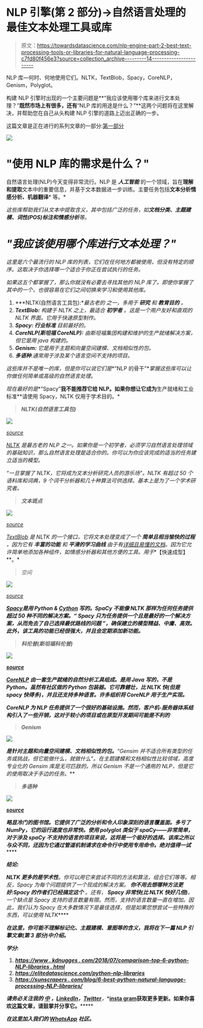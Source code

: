 # NLP 引擎(第 2 部分)->自然语言处理的最佳文本处理工具或库

> 原文：<https://towardsdatascience.com/nlp-engine-part-2-best-text-processing-tools-or-libraries-for-natural-language-processing-c7fd80f456e3?source=collection_archive---------14----------------------->

NLP 库—何时、何地使用它们。NLTK，TextBlob，Spacy，CoreNLP，Genism，Polyglot。

构建 NLP 引擎时出现的一个主要问题是**“我应该使用哪个库来进行文本处理？”**既然市场上有很多，还有**“NLP 库的用途是什么？”**这两个问题将在这里解决，并帮助您在自己从头构建 NLP 引擎的道路上迈出正确的一步。

这篇文章是正在进行的系列文章的一部分:[第一部分](/nlp-vs-nlu-vs-nlg-know-what-you-are-trying-to-achieve-nlp-engine-part-1-1487a2c8b696)

![](img/7f61455de847899df7917104c09457bc.png)

# "使用 NLP 库的需求是什么？"

自然语言处理(NLP)今天变得非常流行。NLP 是 ***人工智能*** 的一个领域，旨在**理解和提取**文本中的重要信息，并基于文本数据进一步训练。主要任务包括****文本分析******情感分析、机器翻译*** 等。*

*这些库帮助我们从文本中提取含义，其中包括广泛的任务，如**文档分类、主题建模、词性(POS)标注和情感分析**等。*

# *"我应该使用哪个库进行文本处理？"*

*这里是六个最流行的 NLP 库的列表，它们在任何地方都被使用，但没有特定的顺序。这取决于你选择哪一个适合于你正在尝试执行的任务。*

*如果这五个都掌握了，那么你就没有必要去寻找其他的 NLP 库了。即使你掌握了其中的一个，也很容易在它们之间切换来学习和使用其他库。*

1.  ***NLTK(自然语言工具包):**最古老的 之一，多用于 ***研究*** 和 ***教育目的*** 。*
2.  ***TextBlob:** 构建于 NLTK 之上，最适合 ***初学者*** 。这是一个用户友好和直观的 NLTK 界面。它用于快速原型制作。*
3.  ***Spacy: *行业标准*** 目前最好的。*
4.  ***CoreNLP(斯坦福 CoreNLP):** 由斯坦福集团构建和维护的生产就绪解决方案，但它是用 java 构建的。*
5.  ***Genism:** 它是用于主题和向量空间建模、文档相似性的包。*
6.  ***多语种**:通常用于涉及某个语言空间不支持的项目。*

*这些库并不是唯一的库，但是你可以说它们是**“NLP 的骨干”**掌握这些库可以让你做任何简单或高级的自然语言处理。*

*现在最好的是**“Spacy”**我不能推荐它给 NLP。如果你想让它成为**生产就绪和工业标准**请使用 Spacy，NLTK 仅用于学术目的。*

> ***NLTK(自然语言工具包)***

*![](img/bb9e36839528439d0b1a3be5112a7201.png)*

*[source](http://www.treselle.com/wp-content/uploads/freshizer/x2062a4072509f2ab963bc5b8b71a71eb_NLTK-863-430-c.jpg.pagespeed.ic.4FVcBOki2T.jpg)*

*[NLTK](https://www.nltk.org/) 是最古老的 NLP 之一。如果你是一个初学者，必须学习自然语言处理领域的基础知识，那么自然语言处理是适合你的。你可以为你应该完成的适当的任务建立适当的模型。*

*“一旦掌握了 NLTK，它将成为文本分析研究人员的游乐场”。NLTK 有超过 50 个语料库和词典，9 个词干分析器和几十种算法可供选择。基本上是为了一个学术研究者。*

> ***文本斑点***

*![](img/25844d3ad512a9b1f93bde3084eb8392.png)*

*[source](https://images.g2crowd.com/uploads/product/image/social_landscape/social_landscape_1489716016/textblob.png)*

*[TextBlob](https://textblob.readthedocs.io/en/dev/quickstart.html) 是 NLTK 的一个接口，它将文本处理变成了一个 ***简单且相当愉快的过程*** ，因为它有 ***丰富的功能*** 和 ***平滑的学习曲线*** 由于有[详细且易懂的文档](https://textblob.readthedocs.io/en/dev/index.html)。因为它允许简单地添加各种组件，如情感分析器和其他方便的工具。用于**【快速成型】**。*

> *空间*

*![](img/a3ee50418fc6cd06fea40cfd88b930b4.png)*

*[source](https://spacy.io/assets/img/social/preview_default.jpg)*

*[**Spacy**](https://spacy.io/)**是用 Python & [Cython](http://cython.org/) 写的。SpaCy 不能像 NLTK 那样为任何任务提供超过 50 种不同的解决方案。“ ***Spacy 只为任务提供一个且是最好的一个解决方案，从而免去了自己选择最优路线的问题*** ”，确保建立的模型精益、中庸、高效。此外，该工具的功能已经很强大，并且会定期添加新功能。***

> *****科伦普(斯坦福科伦普)*****

***![](img/125b7d1105a62b7ed0b175a12adeb6cc.png)***

***[source](https://s3-ap-south-1.amazonaws.com/av-blog-media/wp-content/uploads/2018/04/stanford-nlp-net.jpg)***

***[**CoreNLP**](http://stanfordnlp.github.io/CoreNLP/index.html) 由一套生产就绪的自然分析工具组成。是用 Java 写的，不是 Python。虽然有社区做的 Python 包装器。它可靠健壮，比 NLTK 快(但是 spacy 快得多)，并且还支持多种语言。许多组织将 CoreNLP 用于生产实现。***

***CoreNLP 为 NLP 任务提供了一个很好的基础设施。然而，客户机-服务器体系结构引入了一些开销，这对于较小的项目或在原型开发期间可能是不利的***

> *****Genism*****

***![](img/29508a26be608f06351029b5e0b4219f.png)***

***是针对主题和向量空间建模、文档相似性的包。**“Gensim 并不适合所有类型的任务或挑战，但它能做什么，就做什么”**。在主题建模和文档相似性比较领域，高度专业化的 Gensim 库是无可匹敌的。所以 Genism 不是一个通用的 NLP，但是它的使用取决于手边的任务。***

> *****多语种*****

***![](img/7c794b7ad64da3b5fbc3ced7326229e6.png)***

***[source](https://encrypted-tbn0.gstatic.com/images?q=tbn:ANd9GcQj1NiYJ6a-6neqYmEvX-crSgJ3jtQOq_veQwKOZfalr07C-ion)***

***[](https://polyglot.readthedocs.io/en/latest/index.html)****略显冷门的图书馆。它提供了广泛的分析和令人印象深刻的语言覆盖面。多亏了 NumPy，它的运行速度也非常快。使用 polyglot 类似于 spaCy——非常简单，对于涉及 spaCy 不支持的语言的项目来说，这将是一个极好的选择**。该库之所以与众不同，还因为它通过管道机制请求在命令行中使用专用命令。绝对值得一试*********

*******结论:*******

*****NLTK 更多的是**学术性**。你可以用它来尝试不同的方法和算法，组合它们等等。相反，Spacy 为每个问题提供了一个现成的解决方案。 ***你不用去想哪种方法更好:Spacy 的作者们已经搞定这个*** 。还有， **Spacy 非常快(比 NLTK 快好几倍)**。一个缺点是 Spacy 支持的语言数量有限。然而，支持的语言数量一直在增加。因此，我们认为 Spacy 在大多数情况下是最佳选择，但是如果您想尝试一些特殊的东西，可以使用 NLTK*****

*****在这里，你可能不理解标记化、主题建模、意图等的含义，我将在下一篇 NLP 引擎文章(第 3 部分)中介绍。*****

*****学分:*****

1.  *****[https://www . kdnugges . com/2018/07/comparison-top-6-python-NLP-libraries . html](https://www.kdnuggets.com/2018/07/comparison-top-6-python-nlp-libraries.html)*****
2.  *****https://elitedatascience.com/python-nlp-libraries*****
3.  *****[https://sunscrapers . com/blog/6-best-python-natural-language-processing-NLP-libraries/](https://sunscrapers.com/blog/6-best-python-natural-language-processing-nlp-libraries/)*****

*****请务必关注我的 [**中**](https://medium.com/@chethankumargn) **，**[**LinkedIn**](http://www.linkedin.com/in/chethankumargn)**，**[**Twitter**](https://twitter.com/chethan1gn)**，**[**insta gram**](https://www.instagram.com/data_science_by_chethan/)**获取更多更新。如果你喜欢这篇文章，请鼓掌并分享它。*******

*******在这里加入我们的 [**WhatsApp**](https://chat.whatsapp.com/LLwBIyYYcABEV31ZFI7QR3) 社区。*******